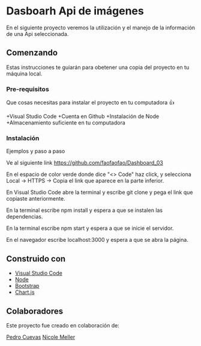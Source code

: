 # Dasboarh Api de imágenes

En el siguiente proyecto veremos la utilización y el manejo de la información de una Api seleccionada.

## Comenzando

Estas instrucciones te guiarán para obetener una copia del proyecto en tu máquina local.

### Pre-requisitos

Que cosas necesitas para instalar el proyecto en tu computadora :+1:

+Visual Studio Code
+Cuenta en Github
+Instalación de Node
+Almacenamiento suficiente en tu computadora

### Instalación

Ejemplos y paso a paso

Ve al siguiente link https://github.com/faofaofao/Dashboard_03

En el espacio de color verde donde dice "<> Code" haz click, y selecciona Local -> HTTPS -> Copia el link que aparece en la parte inferior.

En Visual Studio Code abre la terminal y escribe git clone y pega el link que copiaste anteriormente.

En la terminal escribe npm install y espera a que se instalen las dependencias.

En la terminal escribe npm start y espera a que se inicie el servidor. 

En el navegador escribe localhost:3000 y espera a que se abra la página. 

## Construido con

* [Visual Studio Code](https://code.visualstudio.com/)
* [Node](https://nodejs.org/en/download)
* [Bootstrap](https://getbootstrap.com/docs/5.3/getting-started/introduction/)
* [Chart.js](https://www.chartjs.org/docs/latest/)

## Colaboradores

Este proyecto fue creado en colaboración de:

[Pedro Cuevas](https://github.com/faofaofao)
[Nicole Meller](https://github.com/Nicole-Meller)